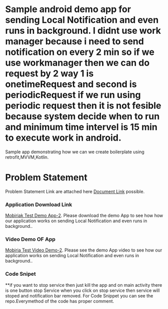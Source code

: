 # Sample android demo app for sending Local Notification and even runs in background. I didnt use work manager because i need to send notification on every 2 min so if we use workmanager then we can do request by 2 way 1 is onetimeRequest and second is periodicRequest if we run using periodic request then it is not fesible because system decide when to run and minimum time intervel is 15 min to execute work in android. 
Sample app demonstrating how we can we create boilerplate using retrofit,MVVM,Kotlin.
# Problem Statement
Problem Statement Link are attached here [Document Link](https://drive.google.com/file/d/1Vxp1QiLQ-xomTpqRr9ClzOlZjw7Mlq7j/view?usp=sharing) possible.

### Application Download Link

[Mobiriak Test Demo App-2](https://drive.google.com/file/d/1kxRpvrilZEm_sw5ILaXyr3ZECRt75i1y/view?usp=sharing). Please download the demo App to see how how our application works on sending Local Notification and even runs in background..

### Video Demo OF App

[Mobiria Test Video Demo-2](https://drive.google.com/file/d/1Pu0k99bL4SVzYbvY4-_XgkZLaIKyzuHe/view?usp=sharing). Please see the demo App video to see how our application works on sending Local Notification and even runs in background..

### Code Snipet
**if you want to stop service then just kill the app and on main activity there is one button stop Service when you click on stop service then service will stoped and notification bar removed.
For Code Snippet you can see the repo.Everymethod of the code has proper comment.

